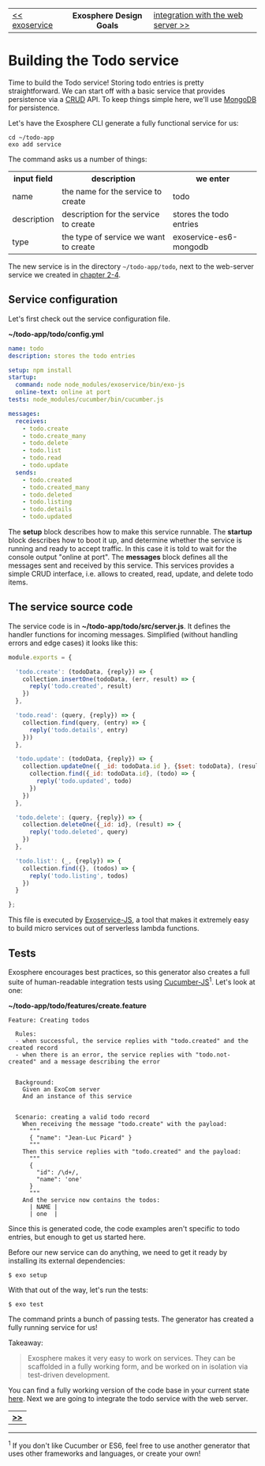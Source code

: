 <table>
  <tr>
    <td><a href="07_exoservices.md">&lt;&lt; exoservice</a></td>
    <th>Exosphere Design Goals</th>
    <td><a href="09_integration_with_web_server.md">integration with the web server &gt;&gt;</a></td>
  </tr>
</table>


# Building the Todo service

Time to build the Todo service!
Storing todo entries is pretty straightforward.
We can start off with a basic service
that provides persistence via a
[CRUD](https://en.wikipedia.org/wiki/Create,_read,_update_and_delete)
API.
To keep things simple here,
we'll use [MongoDB](https://www.mongodb.com) for persistence.

Let's have the Exosphere CLI generate a fully functional service for us:

```
cd ~/todo-app
exo add service
```

The command asks us a number of things:

<table>
  <tr>
    <th>input field</th>
    <th>description</th>
    <th>we enter</th>
  </tr>
  <tr>
    <td>name</td>
    <td>the name for the service to create</td>
    <td>todo</td>
  </tr>
  <tr>
    <td>description</td>
    <td>description for the service to create</td>
    <td>stores the todo entries</td>
  </tr>
  <tr>
    <td>type</td>
    <td>the type of service we want to create</td>
    <td>exoservice-es6-mongodb</td>
  </tr>
</table>

The new service is in the directory `~/todo-app/todo`,
next to the web-server service we created in [chapter 2-4](04_html_server.md).


## Service configuration

Let's first check out the service configuration file.

__~/todo-app/todo/config.yml__

```yaml
name: todo
description: stores the todo entries

setup: npm install
startup:
  command: node node_modules/exoservice/bin/exo-js
  online-text: online at port
tests: node_modules/cucumber/bin/cucumber.js

messages:
  receives:
    - todo.create
    - todo.create_many
    - todo.delete
    - todo.list
    - todo.read
    - todo.update
  sends:
    - todo.created
    - todo.created_many
    - todo.deleted
    - todo.listing
    - todo.details
    - todo.updated
```

The __setup__ block describes how to make this service runnable.
The __startup__ block describes how to boot it up,
and determine whether the service is running and ready to accept traffic.
In this case it is told to wait for the console output "online at port".
The __messages__ block defines all the messages sent and received by this service.
This services provides a simple CRUD interface,
i.e. allows to created, read, update, and delete todo items.


## The service source code

The service code is in __~/todo-app/todo/src/server.js__.
It defines the handler functions for incoming messages.
Simplified (without handling errors and edge cases) it looks like this:

```javascript
module.exports = {

  'todo.create': (todoData, {reply}) => {
    collection.insertOne(todoData, (err, result) => {
      reply('todo.created', result)
    })
  },

  'todo.read': (query, {reply}) => {
    collection.find(query, (entry) => {
      reply('todo.details', entry)
    }))
  },

  'todo.update': (todoData, {reply}) => {
    collection.updateOne({ _id: todoData.id }, {$set: todoData}, (result) => {
      collection.find({_id: todoData.id}, (todo) => {
        reply('todo.updated', todo)
      })
    })
  },

  'todo.delete': (query, {reply}) => {
    collection.deleteOne({_id: id}, (result) => {
      reply('todo.deleted', query)
    })
  },

  'todo.list': (_, {reply}) => {
    collection.find({}, (todos) => {
      reply('todo.listing', todos)
    })
  }

};
```

This file is executed by [Exoservice-JS](https://github.com/originate/exoservice-js),
a tool that makes it extremely easy to build micro services
out of serverless lambda functions.


## Tests

Exosphere encourages best practices,
so this generator also creates a full suite of human-readable integration tests
using [Cucumber-JS](https://github.com/cucumber/cucumber-js)<sup>1</sup>.
Let's look at one:

__~/todo-app/todo/features/create.feature__

```cucumber
Feature: Creating todos

  Rules:
  - when successful, the service replies with "todo.created" and the created record
  - when there is an error, the service replies with "todo.not-created" and a message describing the error


  Background:
    Given an ExoCom server
    And an instance of this service


  Scenario: creating a valid todo record
    When receiving the message "todo.create" with the payload:
      """
      { "name": "Jean-Luc Picard" }
      """
    Then this service replies with "todo.created" and the payload:
      """
      {
        "id": /\d+/,
        "name": 'one'
      }
      """
    And the service now contains the todos:
      | NAME |
      | one  |
```

Since this is generated code,
the code examples aren't specific to todo entries,
but enough to get us started here.

Before our new service can do anything,
we need to get it ready
by installing its external dependencies:

```
$ exo setup
```

With that out of the way, let's run the tests:

```
$ exo test
```

The command prints a bunch of passing tests.
The generator has created a fully running service for us!


Takeaway:
> Exosphere makes it very easy to work on services.
> They can be scaffolded in a fully working form,
> and be worked on in isolation via test-driven development.

You can find a fully working version of the code base in your current state [here](code_09/todo-app).
Next we are going to integrate the todo service with the web server.


<table>
  <tr>
    <td><a href="09_integration_with_web_server.md"><b>&gt;&gt;</b></a></td>
  </tr>
</table>


<hr>

<sup>1</sup>
If you don't like Cucumber or ES6,
feel free to use another generator that uses other frameworks and languages,
or create your own!
